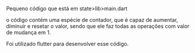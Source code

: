 Pequeno código que está em state>lib>main.dart

o código contém uma espécie de contador, que é capaz de aumentar, diminuir e resetar o valor, sendo que ele faz todas as operações com valor de mudança em 1.

Foi utilizado flutter para desenvolver esse código.
